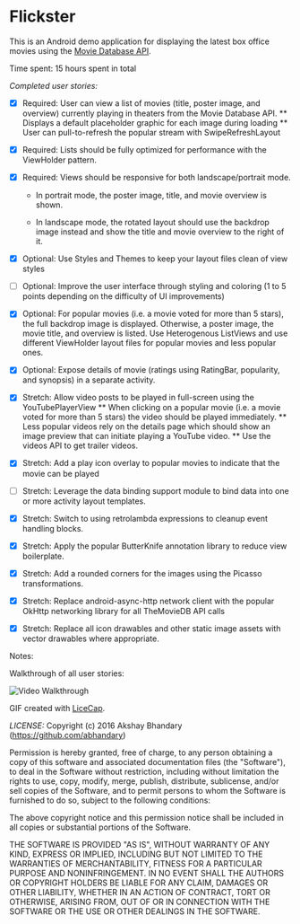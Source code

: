 # Flickster

This is an Android demo application for displaying the latest box office movies using the [Movie Database API](http://docs.themoviedb.apiary.io/#).

Time spent: 15 hours spent in total

*Completed user stories:*

 * [x] Required: User can view a list of movies (title, poster image, and overview) currently playing in theaters from the Movie Database API.
   ** Displays a default placeholder graphic for each image during loading
   ** User can pull-to-refresh the popular stream with SwipeRefreshLayout
 * [x] Required: Lists should be fully optimized for performance with the ViewHolder pattern. 
 * [x] Required: Views should be responsive for both landscape/portrait mode.

   * In portrait mode, the poster image, title, and movie overview is shown.

   * In landscape mode, the rotated layout should use the backdrop image instead and show the title and movie overview to the right of it.
 * [x] Optional: Use Styles and Themes to keep your layout files clean of view styles
 * [ ] Optional: Improve the user interface through styling and coloring (1 to 5 points depending on the difficulty of UI improvements)
 * [x] Optional: For popular movies (i.e. a movie voted for more than 5 stars), the full backdrop image is displayed. Otherwise, a poster image, the movie title, and overview is listed. Use Heterogenous ListViews and use different ViewHolder layout files for popular movies and less popular ones.
 * [x] Optional: Expose details of movie (ratings using RatingBar, popularity, and synopsis) in a separate activity.
 * [x] Stretch: Allow video posts to be played in full-screen using the YouTubePlayerView 
   ** When clicking on a popular movie (i.e. a movie voted for more than 5 stars) the video should be played immediately.
   ** Less popular videos rely on the details page which should show an image preview that can initiate playing a YouTube video.
   ** Use the videos API to get trailer videos.
 * [x] Stretch: Add a play icon overlay to popular movies to indicate that the movie can be played
 * [ ] Stretch: Leverage the data binding support module to bind data into one or more activity layout templates.
 * [x] Stretch: Switch to using retrolambda expressions to cleanup event handling blocks.
 * [x] Stretch: Apply the popular ButterKnife annotation library to reduce view boilerplate. 
 * [x] Stretch: Add a rounded corners for the images using the Picasso transformations.
 * [x] Stretch: Replace android-async-http network client with the popular OkHttp networking library for all TheMovieDB API calls
 * [x] Stretch: Replace all icon drawables and other static image assets with vector drawables where appropriate.
 
Notes:

Walkthrough of all user stories:

![Video Walkthrough](flickster_demo.gif)

GIF created with [LiceCap](http://www.cockos.com/licecap/).

*LICENSE:*
Copyright (c) 2016 Akshay Bhandary (https://github.com/abhandary)

Permission is hereby granted, free of charge, to any person obtaining a copy
of this software and associated documentation files (the "Software"), to deal
in the Software without restriction, including without limitation the rights
to use, copy, modify, merge, publish, distribute, sublicense, and/or sell
copies of the Software, and to permit persons to whom the Software is
furnished to do so, subject to the following conditions:

The above copyright notice and this permission notice shall be included in
all copies or substantial portions of the Software.

THE SOFTWARE IS PROVIDED "AS IS", WITHOUT WARRANTY OF ANY KIND, EXPRESS OR
IMPLIED, INCLUDING BUT NOT LIMITED TO THE WARRANTIES OF MERCHANTABILITY,
FITNESS FOR A PARTICULAR PURPOSE AND NONINFRINGEMENT. IN NO EVENT SHALL THE
AUTHORS OR COPYRIGHT HOLDERS BE LIABLE FOR ANY CLAIM, DAMAGES OR OTHER
LIABILITY, WHETHER IN AN ACTION OF CONTRACT, TORT OR OTHERWISE, ARISING FROM,
OUT OF OR IN CONNECTION WITH THE SOFTWARE OR THE USE OR OTHER DEALINGS IN
THE SOFTWARE.




